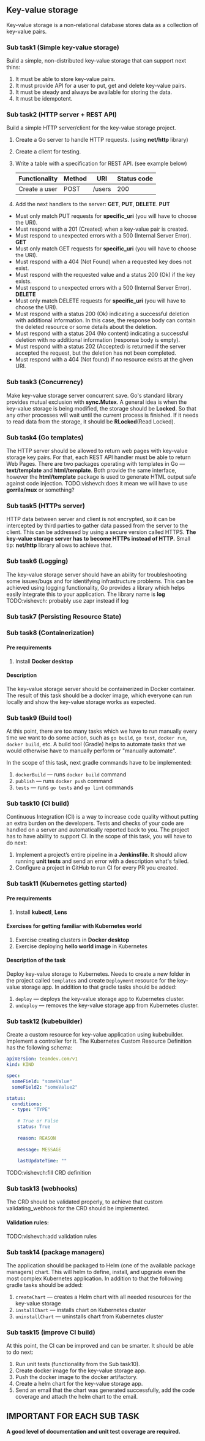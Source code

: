 ## Key-value storage
Key-value storage is a non-relational database stores data as a collection of key-value pairs.

### Sub task1 (Simple key-value storage)

Build a simple, non-distributed key-value storage that can support next thins:
1. It must be able to store key-value pairs.
2. It must provide API for a user to put, get and delete key-value pairs.
3. It must be steady and always be available for storing the data.
4. It must be idempotent.

### Sub task2 (HTTP server + REST API)
Build a simple HTTP server/client for the key-value storage project.
1. Create a Go server to handle HTTP requests. (using **net/http** library)
2. Create a client for testing.
3. Write a table with a specification for REST API. (see example below)

   | Functionality     | Method | URI    | Status code |
   |-------------------|--------|--------|------------ |
   | Create a user     | POST   | /users | 200         |

4. Add the next handlers to the server: **GET**, **PUT**, **DELETE**.
**PUT**
 - Must only match PUT requests for **specific_uri** (you will have to choose the URI). 
 - Must respond with a 201 (Created) when a key-value pair is created.
 - Must respond to unexpected errors with a 500 (Internal Server Error).
**GET**
 - Must only match GET requests for **specific_uri** (you will have to choose the URI).
 - Must respond with a 404 (Not Found) when a requested key does not exist.
 - Must respond with the requested value and a status 200 (Ok) if the key exists.
 - Must respond to unexpected errors with a 500 (Internal Server Error).
**DELETE**
 - Must only match DELETE requests for **specific_uri** (you will have to choose the URI).
 - Must respond with a status 200 (Ok) indicating  a successful deletion with additional information. 
In this case, the response body can contain the deleted resource or some details about the deletion.
 - Must respond with a status 204 (No content) indicating a successful deletion with no additional information (response body is empty).
 - Must respond with a status 202 (Accepted) is returned if the server accepted the request, but the deletion has not been completed.
 - Must respond with a 404 (Not found) if no resource exists at the given URI.

### Sub task3 (Concurrency)
Make key-value storage server concurrent save. Go's standard library provides mutual exclusion with **sync.Mutex**.
A general idea is when the key-value storage is being modified, the storage should be **Locked**. 
So that any other processes will wait until the current process is finished. If it needs to read data from the storage, 
it should be **RLocked**(Read Locked).

### Sub task4 (Go templates)
The HTTP server should be allowed to return web pages with key-value storage key pairs. For that, each REST API handler 
must be able to return Web Pages. There are two packages operating with templates in Go — **text/template** and **html/template**. 
Both provide the same interface, however the **html/template** package is used to generate HTML output safe against code injection.
TODO:vishevch:does it mean we will have to use **gorrila/mux** or something?

### Sub task5 (HTTPs server)
HTTP data between server and client is not encrypted, so it can be intercepted by third parties to gather data passed from the server to the client. 
This can be addressed by using a secure version called HTTPS. **The key-value storage server has to become HTTPs instead of HTTP.**
Small tip: **net/http** library allows to achieve that.

### Sub task6 (Logging)
The key-value storage server should have an ability for troubleshooting some issues/bugs and for identifying infrastructure problems.
This can be achieved using logging functionality, Go provides a library which helps easily integrate this to your application. The library name is **log**
TODO:vishevch: probably use zapr instead if log

### Sub task7 (Persisting Resource State)


### Sub task8 (Containerization)
#### Pre requirements
1. Install **Docker desktop**

#### Description
The key-value storage server should be containerized in Docker container. The result of this task should be a docker image, which everyone can run locally 
and show the key-value storage works as expected.

### Sub task9 (Build tool)
At this point, there are too many tasks which we have to run manually every time we want to do some action, 
such as `go build`, `go test`, `docker run`, `docker build`, etc. A build tool (Gradle) helps to automate tasks that 
we would otherwise have to manually perform or "manually automate". 

In the scope of this task, next gradle commands have to be implemented: 
1. `dockerBuild` — runs `docker build` command
2. `publish` — runs `docker push` command
3. `tests` — runs `go tests` and `go lint` commands

### Sub task10 (CI build)
Continuous Integration (CI) is a way to increase code quality without putting an extra burden on the developers. 
Tests and checks of your code are handled on a server and automatically reported back to you.
The project has to have ability to support CI. In the scope of this task, you will have to do next:
1. Implement a project’s entire pipeline in a **Jenkinsfile**. It should allow running **unit tests** and send an error with a description what's failed.
2. Configure a project in GitHub to run CI for every PR you created.

### Sub task11 (Kubernetes getting started)
#### Pre requirements
1. Install **kubectl**, **Lens**

#### Exercises for getting familiar with Kubernetes world
1. Exercise creating clusters in **Docker desktop**
2. Exercise deploying **hello world image** in Kubernetes

#### Description of the task
Deploy key-value storage to Kubernetes. Needs to create a new folder in the project called `templates` and create `Deployment` resource for the key-value storage app. 
In addition to that gradle tasks should be added:
1. `deploy` — deploys the key-value storage app to Kubernetes cluster.
2. `undeploy` — removes the key-value storage app from Kubernetes cluster.

### Sub task12 (kubebuilder)
Create a custom resource for key-value application using kubebuilder. Implement a controller for it.
The Kubernetes Custom Resource Definition  has the following schema:
```yaml
apiVersion: teamdev.com/v1
kind: KIND

spec:
  someField: "someValue"
  someField2: "someValue2"

status:
  conditions:
  - type: "TYPE"
    
    # True or False
    status: True
    
    reason: REASON
    
    message: MESSAGE
    
    lastUpdateTime: ""
```
TODO:vishevch:fill CRD definition

### Sub task13 (webhooks)
The CRD should be validated properly, to achieve that custom validating_webhook for the CRD should be implemented.

#### Validation rules:
TODO:vishevch:add validation rules


### Sub task14 (package managers)
The application should be packaged to Helm (one of the available package managers) chart. This will helm to define, install, 
and upgrade even the most complex Kubernetes application.
In addition to that the following gradle tasks should be added:
1. `createChart` — creates a Helm chart with all needed resources for the key-value storage
3. `installChart` — installs chart on Kubernetes cluster
4. `uninstallChart` — uninstalls chart from Kubernetes cluster


### Sub task15 (improve CI build)
At this point, the CI can be improved and can be smarter. It should be able to do next:
1. Run unit tests (functionality from the Sub task10).
2. Create docker image for the key-value storage app.
3. Push the docker image to the docker artifactory.
4. Create a helm chart for the key-value storage app.
5. Send an email that the chart was generated successfully, add the code coverage and attach the helm chart to the email.


## IMPORTANT FOR EACH SUB TASK
#### A good level of documentation and unit test coverage are required.